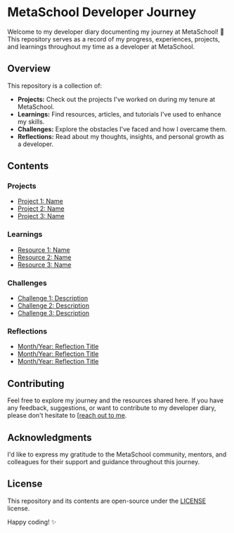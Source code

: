 # MetaSchool Developer Journey

Welcome to my developer diary documenting my journey at MetaSchool! 🚀 This repository serves as a record of my progress, experiences, projects, and learnings throughout my time as a developer at MetaSchool.

## Overview

This repository is a collection of:

- **Projects:** Check out the projects I've worked on during my tenure at MetaSchool.
- **Learnings:** Find resources, articles, and tutorials I've used to enhance my skills.
- **Challenges:** Explore the obstacles I've faced and how I overcame them.
- **Reflections:** Read about my thoughts, insights, and personal growth as a developer.

## Contents

### Projects

- [Project 1: Name](link)
- [Project 2: Name](link)
- [Project 3: Name](link)

### Learnings

- [Resource 1: Name](link)
- [Resource 2: Name](link)
- [Resource 3: Name](link)

### Challenges

- [Challenge 1: Description](link)
- [Challenge 2: Description](link)
- [Challenge 3: Description](link)

### Reflections

- [Month/Year: Reflection Title](link)
- [Month/Year: Reflection Title](link)
- [Month/Year: Reflection Title](link)

## Contributing

Feel free to explore my journey and the resources shared here. If you have any feedback, suggestions, or want to contribute to my developer diary, please don't hesitate to [[reach out to me](https://www.linkedin.com/in/erica-innocent-542147265?utm_source=share&utm_campaign=share_via&utm_content=profile&utm_medium=android_app).

## Acknowledgments

I'd like to express my gratitude to the MetaSchool community, mentors, and colleagues for their support and guidance throughout this journey.

## License

This repository and its contents are open-source under the [LICENSE](link-to-license) license.

Happy coding! ✨
